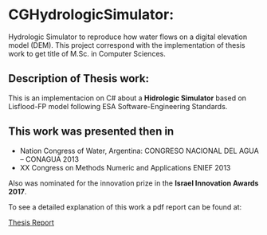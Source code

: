 # CGHydrologicSimulator:

Hydrologic Simulator to reproduce how water flows on a digital elevation model (DEM).
This project correspond with the implementation of thesis work to get title of M.Sc. in Computer Sciences.

## Description of Thesis work:

This is an implementacion on C# about a **Hidrologic Simulator** based on Lisflood-FP model following ESA Software-Engineering Standards.

## This work was presented then in

* Nation Congress of Water, Argentina: CONGRESO NACIONAL DEL AGUA – CONAGUA 2013
* XX Congress on Methods Numeric and Applications ENIEF 2013

Also was nominated for the innovation prize in the **Israel Innovation Awards 2017**.

To see a detailed explanation of this work a pdf report can be found at:

[Thesis Report](https://github.com/CGuerreroCordova/CGHydrologicSimulator/blob/master/doc/CGuerrero-Tesis-HydroSim.pdf)
